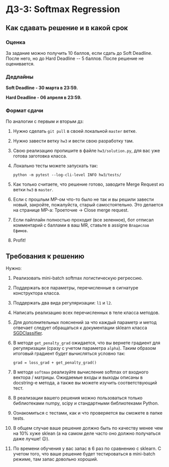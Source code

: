 # ДЗ-3: Softmax Regression

## Как сдавать решение и в какой срок

### Оценка
За задание можно получить 10 баллов, если сдать до Soft Deadline. После него, но до Hard Deadline -- 5 баллов. После решение не оценивается.

### Дедлайны
**Soft Deadline - 30 марта в 23:59.**

**Hard Deadline - 06 апреля в 23:59.**

### Формат сдачи
По аналогии с первым и вторым дз:
1. Нужно сделать `git pull` в своей локальной `master` ветке.
2. Нужно завести ветку `hw3` и вести свою разработку там.
3. Свою реализацию пропишите в файле `hw3/solution.py`, для вас уже готова заготовка класса.
4. Локально тесты можете запускать так:

    ```
   python -m pytest --log-cli-level INFO hw3/tests/
   ```
5. Как только считаете, что решение готово, заводите Merge Request из ветки `hw3` в `master`.
6. Если с прошлым МР-ом что-то было не так и вы решили завести новый, закройте, пожалуйста, старый самостоятельно. Это делается на странице МР-а: Троеточие -> Close merge request.
7. Если пайплайн полностью проходит (все зеленное), бот отписал комментарий с баллами в ваш MR, ставьте в assigne `Владислав Ефимов`.
8. Profit!

## Требования к решению
Нужно:
1. Реализовать mini-batch softmax логистическую регрессию.
2. Поддержать все параметры, перечисленные в сигнатуре конструктора класса.
3. Поддержать два вида регуляризации: `l1` и `l2`.
4. Написать реализацию всех перечисленных в теле класса методов.
5. Для дополнительных пояснений за что каждый параметр и метод отвечает следует обращаться к документации sklearn класса [SGDClassifier](https://scikit-learn.org/stable/modules/generated/sklearn.linear_model.SGDClassifier.html).
6. В методе `get_penalty_grad` ожидается, что вы вернете градиент для регуляризации (сразу с учетом параметра `alpha`). Таким образом итоговый градиент будет вычисляться условно так:

    ```grad = loss_grad + get_penalty_grad()```
7. В методе `softmax` реализуйте вычисление softmax от входного вектора / матрицы. Ожидаемые входы и выходы описаны в docstring-е метода, а также вы можете изучить соответствующий тест.
8. В реализации вашего решения можно пользоваться только библиотеками numpy, scipy и стандартными библиотеками Python.
9. Ознакомиться с тестами, как и что проверяется вы сможете в папке tests.
10. В общем случае ваше решение должно быть по качеству менее чем на 10% хуже sklean (а на самом деле часто оно должно получаться даже лучше! 😉).
11. По времени обучения у вас запас в 6 раз по сравнению с sklearn. С учетом того, что ваше решение будет тестироваться в mini-batch режиме, там запас довольно хороший.
